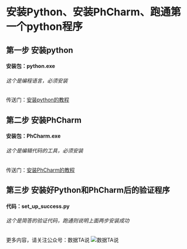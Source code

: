 # 安装Python、安装PhCharm、跑通第一个python程序
## 第一步 安装python
#### 安装包：python.exe
###### 这个是编程语言，必须安装
传送门：[安装python的教程]( http://t.cn/A6Ps4pmr)

## 第二步 安装PhCharm
#### 安装包：PhCharm.exe
###### 这个是编辑代码的工具，必须安装
传送门：[安装PhCharm的教程]( http://t.cn/A6Ps4REw)

## 第三步 安装好Python和PhCharm后的验证程序
#### 代码：set_up_success.py
###### 这个是简答的验证代码，跑通则说明上面两步安装成功

更多内容，请关注公众号：数据TA说
![数据TA说](https://github.com/kanmendashu2020/verify_python/blob/master/data.jpg)
